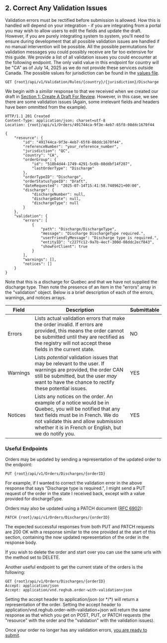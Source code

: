 ## 2. Correct Any Validation Issues

Validation errors must be rectified before submission is allowed. How this is handled will depend on your integration - if you are integrating from a portal you may wish to allow users to edit the fields and update the draft. However, if you are purely integrating system to system, you'll need to ensure during development that all possible validation issues are handled if no manual intervention will be possible. All the possible permutations for validation messages you could possibly receive are far too extensive for this guide. We provide a list of all validation issues you could encounter at the following endpoint. The only valid value in this endpoint for country will be "CA" as of July 14, 2025 as we do not provide these services outside Canada. The possible values for jurisdiction can be found in the [values file](https://github.com/Reg-Hub/API/blob/main/PPSA%20Registrations/Values.md).

```
GET {root}/api/v1/Validation/Rules/{country}/{jurisdiction}/Discharge
```

We begin with a _similar_ response to that we received when we created our draft in [Section 1: Create A Draft For Review](https://github.com/Reg-Hub/API/blob/main/PPSA%20Discharges/1.%20Create%20a%20Draft%20for%20Review.md). However, in this case, we see there are some validation issues (Again, some irrelevant fields and headers have been ommitted from the example).

```
HTTP/1.1 201 Created
Content-Type: application/json; charset=utf-8
Location: {root}/api/v1/Orders/491744ca-9f3e-4eb7-65f8-08ddc1670f44

{
    "resource": {
        "id": "491744ca-9f3e-4eb7-65f8-08ddc1670f44",
        "referenceNumber": "your_reference_number",
        "jurisdiction": "QC",
        "country": "CA",
        "orderGroup": {
            "id": "518b4d44-1749-4291-5c6b-08ddbf14f287",
            "lastOrderType": "Discharge"
        },
        "orderTypeID": "Discharge",
        "orderStatusTypeID": "Draft",
        "dateRequested": "2025-07-14T15:41:58.7489621+00:00",
        "discharge": {
            "dischargeNumber": null,
            "dischargeDate": null,
            "dischargeType": null
        }
    },
    "validation": {
        "errors": [
            {
                "path": "Discharge/DischargeType",
                "message": "Discharge DischargeType required.",
                "userFriendlyMessage": "Discharge type is required.",
                "entityID": "c227fc12-9a7b-4ecf-300d-08ddc2ecf843",
                "showForClient": true
            }
        ],
        "warnings": [],
        "notices": []
    }
}
```

Note that this is a discharge for Quebec and that we have not supplied the discharge type. Then note the presence of an item in the "errors" array in the "validation" object. Below is a brief description of each of the errors, warnings, and notices arrays.

| Field | Description | Submittable |
| --- | --- | --- |
| Errors | Lists actual validation errors that make the order invalid. If errors are provided, this means the order cannot be submitted until they are rectified as the registry will not accept these fields in the current state. | NO |
| Warnings | Lists _potential_ validation issues that may be relevant to the user. If warnings are provided, the order CAN still be submitted, but the user _may_ want to have the chance to rectify these potential issues. | YES |
| Notices | Lists any notices on the order. An example of a notice would be in Quebec, you will be notified that any text fields must be in French. We do not validate this and allow submission whether it is in French or English, but we do notify you. | YES |

### Useful Endpoints

Orders may be updated by sending a representation of the updated order to the endpoint:

```
PUT {root}/api/v1/Orders/Discharges/{orderID}
```

For example, if I wanted to correct the validation error in the above response that says "Discharge type is required.", I might send a PUT request of the order in the state I received back, except with a value provided for dischargeType.

Orders may also be updated using a PATCH document ([RFC 6902](https://datatracker.ietf.org/doc/html/rfc6902)):

```
PATCH {root}/api/v1/Orders/Discharges/{orderID}
```

The expected successful responses from both PUT and PATCH requests are 200 OK with a response similar to the one provided at the start of this section, containing the now updated representation of the order in the response body.

If you wish to delete the order and start over you can use the same urls with the method set to DELETE.

Another useful endpoint to get the current state of the orders is the following:

```
GET {root}/api/v1/Orders/Discharges/{orderID}
Accept: application/json
Accept: application/vnd.reghub.order-with-validation+json
```

Setting the accept header to application/json (or \*/\*) will return a representation of the order. Setting the accept header to application/vnd.reghub.order-with-validation+json will return the same response as that which you get on POST, PUT, or PATCH requests (the "resource" with the order and the "validation" with the validation issues).

Once your order no longer has any validation errors, [you are ready to submit](https://github.com/Reg-Hub/API/blob/main/PPSA%20Discharges/3.%20Submit%20Order%20and%20Wait%20for%20Results.md).
